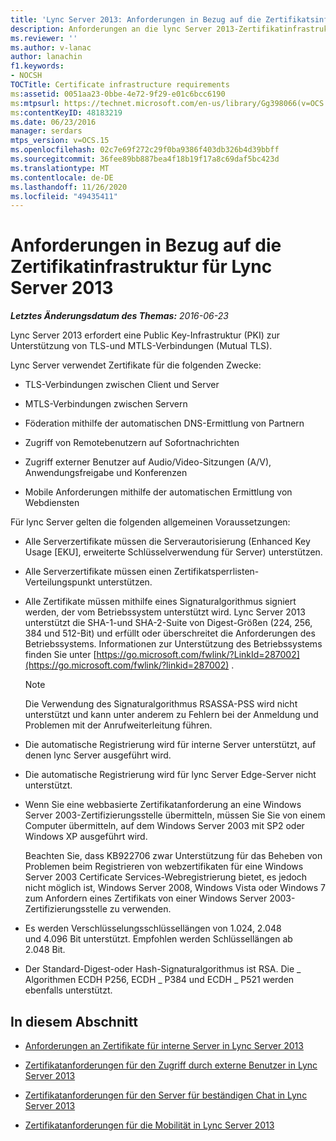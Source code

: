 ```yaml
---
title: 'Lync Server 2013: Anforderungen in Bezug auf die Zertifikatsinfrastruktur'
description: Anforderungen an die lync Server 2013-Zertifikatinfrastruktur.
ms.reviewer: ''
ms.author: v-lanac
author: lanachin
f1.keywords:
- NOCSH
TOCTitle: Certificate infrastructure requirements
ms:assetid: 0051aa23-0bbe-4e72-9f29-e01c6bcc6190
ms:mtpsurl: https://technet.microsoft.com/en-us/library/Gg398066(v=OCS.15)
ms:contentKeyID: 48183219
ms.date: 06/23/2016
manager: serdars
mtps_version: v=OCS.15
ms.openlocfilehash: 02c7e69f272c29f0ba9386f403db326b4d39bbff
ms.sourcegitcommit: 36fee89bb887bea4f18b19f17a8c69daf5bc423d
ms.translationtype: MT
ms.contentlocale: de-DE
ms.lasthandoff: 11/26/2020
ms.locfileid: "49435411"
---
```

# <a name="certificate-infrastructure-requirements-for-lync-server-2013"></a>Anforderungen in Bezug auf die Zertifikatinfrastruktur für Lync Server 2013

<div data-xmlns="http://www.w3.org/1999/xhtml">

<div class="topic" data-xmlns="http://www.w3.org/1999/xhtml" data-msxsl="urn:schemas-microsoft-com:xslt" data-cs="https://msdn.microsoft.com/">

<div data-asp="https://msdn2.microsoft.com/asp">



</div>

<div id="mainSection">

<div id="mainBody">

<span> </span>

_**Letztes Änderungsdatum des Themas:** 2016-06-23_

Lync Server 2013 erfordert eine Public Key-Infrastruktur (PKI) zur Unterstützung von TLS-und MTLS-Verbindungen (Mutual TLS).

Lync Server verwendet Zertifikate für die folgenden Zwecke:

  - TLS-Verbindungen zwischen Client und Server

  - MTLS-Verbindungen zwischen Servern

  - Föderation mithilfe der automatischen DNS-Ermittlung von Partnern

  - Zugriff von Remotebenutzern auf Sofortnachrichten

  - Zugriff externer Benutzer auf Audio/Video-Sitzungen (A/V), Anwendungsfreigabe und Konferenzen

  - Mobile Anforderungen mithilfe der automatischen Ermittlung von Webdiensten

Für lync Server gelten die folgenden allgemeinen Voraussetzungen:

  - Alle Serverzertifikate müssen die Serverautorisierung (Enhanced Key Usage [EKU], erweiterte Schlüsselverwendung für Server) unterstützen.

  - Alle Serverzertifikate müssen einen Zertifikatsperrlisten-Verteilungspunkt unterstützen.

  - Alle Zertifikate müssen mithilfe eines Signaturalgorithmus signiert werden, der vom Betriebssystem unterstützt wird. Lync Server 2013 unterstützt die SHA-1-und SHA-2-Suite von Digest-Größen (224, 256, 384 und 512-Bit) und erfüllt oder überschreitet die Anforderungen des Betriebssystems. Informationen zur Unterstützung des Betriebssystems finden Sie unter [https://go.microsoft.com/fwlink/?LinkId=287002](https://go.microsoft.com/fwlink/?linkid=287002) .
    
    <div>
    

    > [!NOTE]  
    > Die Verwendung des Signaturalgorithmus RSASSA-PSS wird nicht unterstützt und kann unter anderem zu Fehlern bei der Anmeldung und Problemen mit der Anrufweiterleitung führen. 

    
    </div>

  - Die automatische Registrierung wird für interne Server unterstützt, auf denen lync Server ausgeführt wird.

  - Die automatische Registrierung wird für lync Server Edge-Server nicht unterstützt.

  - Wenn Sie eine webbasierte Zertifikatanforderung an eine Windows Server 2003-Zertifizierungsstelle übermitteln, müssen Sie Sie von einem Computer übermitteln, auf dem Windows Server 2003 mit SP2 oder Windows XP ausgeführt wird.
    
    Beachten Sie, dass KB922706 zwar Unterstützung für das Beheben von Problemen beim Registrieren von webzertifikaten für eine Windows Server 2003 Certificate Services-Webregistrierung bietet, es jedoch nicht möglich ist, Windows Server 2008, Windows Vista oder Windows 7 zum Anfordern eines Zertifikats von einer Windows Server 2003-Zertifizierungsstelle zu verwenden.

  - Es werden Verschlüsselungsschlüssellängen von 1.024, 2.048 und 4.096 Bit unterstützt. Empfohlen werden Schlüssellängen ab 2.048 Bit.

  - Der Standard-Digest-oder Hash-Signaturalgorithmus ist RSA. Die \_ Algorithmen ECDH P256, ECDH \_ P384 und ECDH \_ P521 werden ebenfalls unterstützt. 

<div>

## <a name="in-this-section"></a>In diesem Abschnitt

  - [Anforderungen an Zertifikate für interne Server in Lync Server 2013](lync-server-2013-certificate-requirements-for-internal-servers.md)

  - [Zertifikatanforderungen für den Zugriff durch externe Benutzer in Lync Server 2013](lync-server-2013-certificate-requirements-for-external-user-access.md)

  - [Zertifikatanforderungen für den Server für beständigen Chat in Lync Server 2013](lync-server-2013-certificate-requirements-for-persistent-chat-server.md)

  - [Zertifikatanforderungen für die Mobilität in Lync Server 2013](lync-server-2013-certificate-requirements-for-mobility.md)

</div>

</div>

<span> </span>

</div>

</div>

</div>

